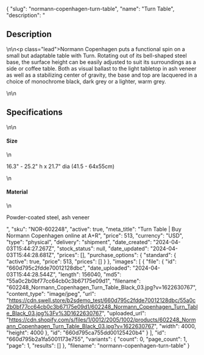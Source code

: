 {
  "slug": "normann-copenhagen-turn-table",
  "name": "Turn Table",
  "description": "<h2>Description</h2>\n<!-- split -->\n<p class=\"lead\">Normann Copenhagen puts a functional spin on a small but adaptable table with Turn. Rotating out of its bell-shaped steel base, the surface height can be easily adjusted to suit its surroundings as a side or coffee table. Both as visual ballast to the light tabletop in ash veneer as well as a stabilizing center of gravity, the base and top are lacquered in a choice of monochrome black, dark grey or a lighter, warm grey. </p>\n<!-- split -->\n<h2>Specifications</h2>\n<!-- split -->\n<h4>Size</h4>\n<p>16.3\" - 25.2\" h x 21.7\" dia (41.5 - 64x55cm)</p>\n<h4>Material</h4>\n<p>Powder-coated steel, ash veneer</p>",
  "sku": "NOR-602248",
  "active": true,
  "meta_title": "Turn Table | Buy Normann Copenhagen online at A+R",
  "price": 513,
  "currency": "USD",
  "type": "physical",
  "delivery": "shipment",
  "date_created": "2024-04-03T15:44:27.267Z",
  "stock_status": null,
  "date_updated": "2024-04-03T15:44:28.681Z",
  "prices": [],
  "purchase_options": {
    "standard": {
      "active": true,
      "price": 513,
      "prices": []
    }
  },
  "images": [
    {
      "file": {
        "id": "660d795c2fdde70012128dbc",
        "date_uploaded": "2024-04-03T15:44:28.544Z",
        "length": 156040,
        "md5": "55a0c2b0bf77cc64cb0c3b67175e09d1",
        "filename": "602248_Normann_Copenhagen_Turn_Table_Black_03.jpg?v=1622630767",
        "content_type": "image/jpeg",
        "url": "https://cdn.swell.store/b2sdemo_test/660d795c2fdde70012128dbc/55a0c2b0bf77cc64cb0c3b67175e09d1/602248_Normann_Copenhagen_Turn_Table_Black_03.jpg%3Fv%3D1622630767",
        "uploaded_url": "https://cdn.shopify.com/s/files/1/0012/2005/1002/products/602248_Normann_Copenhagen_Turn_Table_Black_03.jpg?v=1622630767",
        "width": 4000,
        "height": 4000
      },
      "id": "660d795ca755dd00125420b4"
    }
  ],
  "id": "660d795b2a1fa5001173e755",
  "variants": {
    "count": 0,
    "page_count": 1,
    "page": 1,
    "results": []
  },
  "filename": "normann-copenhagen-turn-table"
}